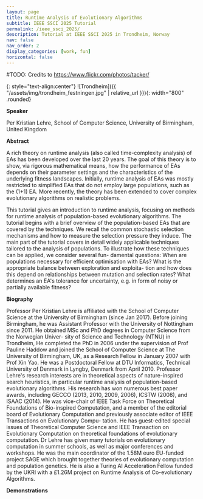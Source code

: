 ```yaml
--- 
layout: page
title: Runtime Analysis of Evolutionary Algorithms
subtitle: IEEE SSCI 2025 Tutorial
permalink: /ieee_ssci_2025/
description: Tutorial at IEEE SSCI 2025 in Trondheim, Norway
nav: false
nav_order: 2
display_categories: [work, fun]
horizontal: false
--- 
```


#TODO: Credits to https://www.flickr.com/photos/tacker/

{: style="text-align:center"}
![Trondheim]({{ "/assets/img/trondheim_festningen.jpg" | relative_url }}){: width="800" .rounded}

**Speaker**

Per Kristian Lehre, School of Computer Science, University of
Birmingham, United Kingdom

**Abstract**

A rich theory on runtime analysis (also called time-complexity
analysis) of EAs has been developed over the last 20 years. The goal
of this theory is to show, via rigorous mathematical means, how the
performance of EAs depends on their parameter settings and the
characteristics of the underlying fitness landscapes.  Initially,
runtime analysis of EAs was mostly restricted to simplified EAs that
do not employ large populations, such as the (1+1) EA. More recently,
the theory has been extended to cover complex evolutionary algorithms
on realistic problems.

This tutorial gives an introduction to runtime analysis, focusing on
methods for runtime analysis of population-based evolutionary
algorithms. The tutorial begins with a brief overview of the
population-based EAs that are covered by the techniques. We recall the
common stochastic selection mechanisms and how to measure the
selection pressure they induce. The main part of the tutorial covers
in detail widely applicable techniques tailored to the analysis of
populations.  To illustrate how these techniques can be applied, we
consider several fun- damental questions: When are populations
necessary for efficient optimisation with EAs? What is the appropriate
balance between exploration and exploita- tion and how does this
depend on relationships between mutation and selection rates? What
determines an EA's tolerance for uncertainty, e.g. in form of noisy or
partially available fitness?

**Biography**

Professor Per Kristian Lehre is affiliated with the School of Computer
Science at the University of Birmingham (since Jan 2017). Before
joining Birmingham, he was Assistant Professor with the University of
Nottingham since 2011. He obtained MSc and PhD degrees in Computer
Science from the Norwegian Univer- sity of Science and Technology
(NTNU) in Trondheim, He completed the PhD in 2006 under the
supervision of Prof Pauline Haddow and joined the School of Computer
Science at The University of Birmingham, UK, as a Research Fellow in
January 2007 with Prof Xin Yao. He was a Postdoctoral Fellow at DTU
Informatics, Technical University of Denmark in Lyngby, Denmark from
April 2010.  Professor Lehre's research interests are in theoretical
aspects of nature-inspired search heuristics, in particular runtime
analysis of population-based evolutionary algorithms. His research has
won numerous best paper awards, including GECCO (2013, 2010, 2009,
2006), ICSTW (2008), and ISAAC (2014). He was vice-chair of IEEE Task
Force on Theoretical Foundations of Bio-inspired Computation, and a
member of the editorial board of Evolutionary Computation and
previously associate editor of IEEE Transactions on Evolutionary
Compu- tation. He has guest-edited special issues of Theoretical
Computer Science and IEEE Transaction on Evolutionary Computation on
theoretical foundations of evolutionary computation. Dr Lehre has
given many tutorials on evolutionary computation in summer schools, as
well as major conferences and workshops.  He was the main coordinator
of the 1.58M euro EU-funded project SAGE which brought together
theories of evolutionary computation and population genetics.  He is
also a Turing AI Acceleration Fellow funded by the UKRI with a £1.26M
project on Runtime Analysis of Co-evolutionary Algorithms.

**Demonstrations**



